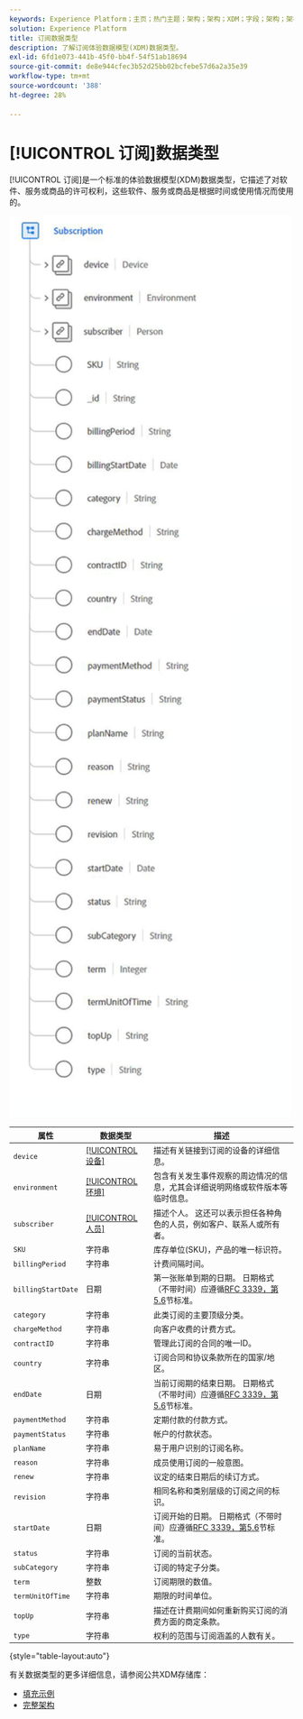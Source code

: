 ```yaml
---
keywords: Experience Platform；主页；热门主题；架构；架构；XDM；字段；架构；架构；订阅；数据类型；数据类型；
solution: Experience Platform
title: 订阅数据类型
description: 了解订阅体验数据模型(XDM)数据类型。
exl-id: 6fd1e073-441b-45f0-bb4f-54f51ab18694
source-git-commit: de8e944cfec3b52d25bb02bcfebe57d6a2a35e39
workflow-type: tm+mt
source-wordcount: '388'
ht-degree: 28%

---
```


# [!UICONTROL 订阅]数据类型

[!UICONTROL 订阅]是一个标准的体验数据模型(XDM)数据类型，它描述了对软件、服务或商品的许可权利，这些软件、服务或商品是根据时间或使用情况而使用的。

<img src="../images/data-types/subscription-data-type.png" width="500" /><br />

| 属性 | 数据类型 | 描述 |
| --- | --- | --- |
| `device` | [[!UICONTROL 设备]](./device.md) | 描述有关链接到订阅的设备的详细信息。 |
| `environment` | [[!UICONTROL 环境]](./environment.md) | 包含有关发生事件观察的周边情况的信息，尤其会详细说明网络或软件版本等临时信息。 |
| `subscriber` | [[!UICONTROL 人员]](./person.md) | 描述个人。 这还可以表示担任各种角色的人员，例如客户、联系人或所有者。 |
| `SKU` | 字符串 | 库存单位(SKU)，产品的唯一标识符。 |
| `billingPeriod` | 字符串 | 计费间隔时间。 |
| `billingStartDate` | 日期 | 第一张账单到期的日期。 日期格式（不带时间）应遵循[RFC 3339，第5.6](https://tools.ietf.org/html/rfc3339#section-5.6)节标准。 |
| `category` | 字符串 | 此类订阅的主要顶级分类。 |
| `chargeMethod` | 字符串 | 向客户收费的计费方式。 |
| `contractID` | 字符串 | 管理此订阅的合同的唯一ID。 |
| `country` | 字符串 | 订阅合同和协议条款所在的国家/地区。 |
| `endDate` | 日期 | 当前订阅期的结束日期。 日期格式（不带时间）应遵循[RFC 3339，第5.6](https://tools.ietf.org/html/rfc3339#section-5.6)节标准。 |
| `paymentMethod` | 字符串 | 定期付款的付款方式。 |
| `paymentStatus` | 字符串 | 帐户的付款状态。 |
| `planName` | 字符串 | 易于用户识别的订阅名称。 |
| `reason` | 字符串 | 成员使用订阅的一般意图。 |
| `renew` | 字符串 | 议定的结束日期后的续订方式。 |
| `revision` | 字符串 | 相同名称和类别层级的订阅之间的标识。 |
| `startDate` | 日期 | 订阅开始的日期。 日期格式（不带时间）应遵循[RFC 3339，第5.6](https://tools.ietf.org/html/rfc3339#section-5.6)节标准。 |
| `status` | 字符串 | 订阅的当前状态。 |
| `subCategory` | 字符串 | 订阅的特定子分类。 |
| `term` | 整数 | 订阅期限的数值。 |
| `termUnitOfTime` | 字符串 | 期限的时间单位。 |
| `topUp` | 字符串 | 描述在计费期间如何重新购买订阅的消费方面的商定条款。 |
| `type` | 字符串 | 权利的范围与订阅涵盖的人数有关。 |

{style="table-layout:auto"}

有关数据类型的更多详细信息，请参阅公共XDM存储库：

* [填充示例](https://github.com/adobe/xdm/blob/master/components/datatypes/industry-verticals/subscription.example.1.json)
* [完整架构](https://github.com/adobe/xdm/blob/master/components/datatypes/industry-verticals/subscription.schema.json)
